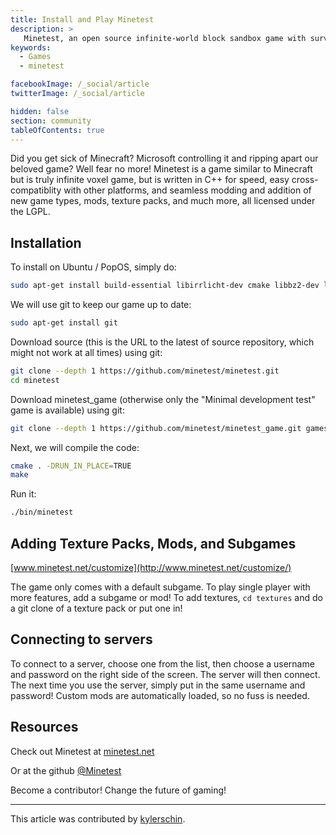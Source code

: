 ```yaml
---
title: Install and Play Minetest
description: >
   Minetest, an open source infinite-world block sandbox game with survival and crafting.
keywords:
  - Games
  - minetest

facebookImage: /_social/article
twitterImage: /_social/article

hidden: false
section: community
tableOfContents: true
---
```


Did you get sick of Minecraft? Microsoft controlling it and ripping apart our beloved game? Well fear no more!  Minetest is a game similar to Minecraft but is truly infinite voxel game, but is written in C++ for speed, easy cross-compatiblity with other platforms, and seamless modding and addition of new game types, mods, texture packs, and much more, all licensed under the LGPL.

## Installation

To install on Ubuntu / PopOS, simply do:

```bash
sudo apt-get install build-essential libirrlicht-dev cmake libbz2-dev libpng-dev libjpeg-dev libxxf86vm-dev libgl1-mesa-dev libsqlite3-dev libogg-dev libvorbis-dev libopenal-dev libcurl4-gnutls-dev libfreetype6-dev zlib1g-dev libgmp-dev libjsoncpp-dev
```

We will use git to keep our game up to date:

```bash
sudo apt-get install git
```

Download source (this is the URL to the latest of source repository, which might not work at all times) using git:

```bash
git clone --depth 1 https://github.com/minetest/minetest.git
cd minetest
```

Download minetest_game (otherwise only the "Minimal development test" game is available) using git:

```bash
git clone --depth 1 https://github.com/minetest/minetest_game.git games/minetest_game
```

Next, we will compile the code:

```bash
cmake . -DRUN_IN_PLACE=TRUE
make
```

Run it:

```bash
./bin/minetest
```

## Adding Texture Packs, Mods, and Subgames

[www.minetest.net/customize](http://www.minetest.net/customize/)

The game only comes with a default subgame. To play single player with more features, add a subgame or mod!  To add textures, `cd textures` and do a git clone of a texture pack or put one in!  

## Connecting to servers

To connect to a server, choose one from the list, then choose a username and password on the right side of the screen.  The server will then connect.  The next time you use the server, simply put in the same username and password!  Custom mods are automatically loaded, so no fuss is needed.

## Resources

Check out Minetest at [minetest.net](https://minetest.net)

Or at the github [@Minetest](https://github.com/minetest)

Become a contributor! Change the future of gaming!

---

This article was contributed by [kylerschin](https://github.com/kylerschin).
